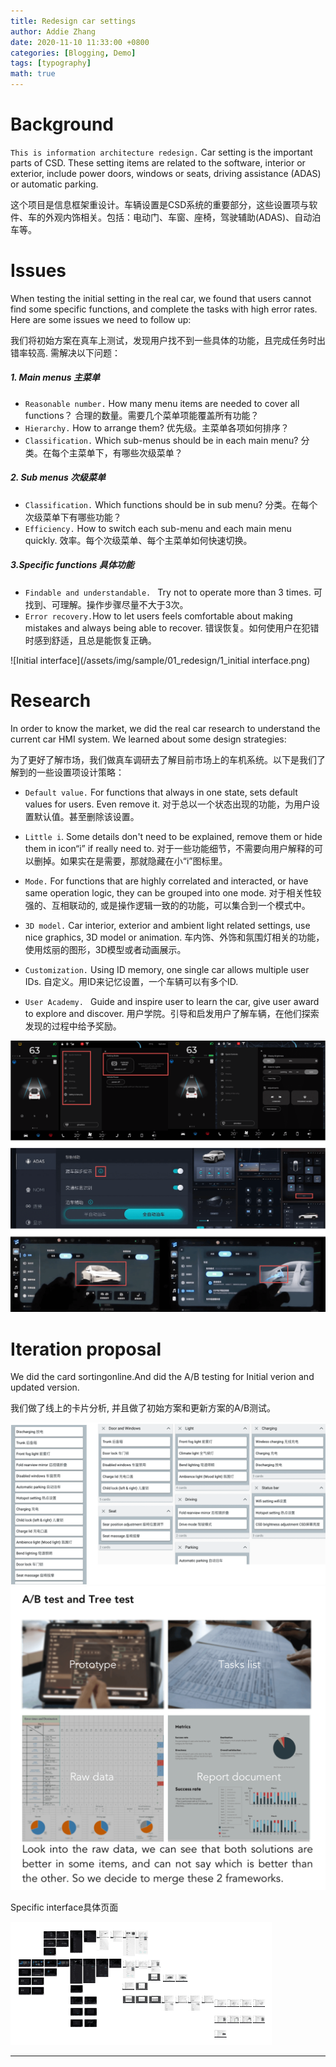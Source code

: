 ```yaml
---
title: Redesign car settings
author: Addie Zhang
date: 2020-11-10 11:33:00 +0800
categories: [Blogging, Demo]
tags: [typography]
math: true
---
```

# Background

`This is information architecture redesign.` Car setting is the important parts of CSD. These setting items are related to the software, interior or exterior, include power doors, windows or seats, driving assistance (ADAS) or automatic parking.

这个项目是信息框架重设计。车辆设置是CSD系统的重要部分，这些设置项与软件、车的外观内饰相关。包括：电动门、车窗、座椅，驾驶辅助(ADAS)、自动泊车等。


# Issues
When testing the initial setting in the real car, we found that users cannot find some specific functions, and complete the tasks with high error rates. Here are some issues we need to follow up:

我们将初始方案在真车上测试，发现用户找不到一些具体的功能，且完成任务时出错率较高. 需解决以下问题：

##### 1. Main menus 主菜单
   - `Reasonable number.` How many menu items are needed to cover all functions？
   合理的数量。需要几个菜单项能覆盖所有功能？
   -  `Hierarchy.` How to arrange them?
   优先级。主菜单各项如何排序？
   - `Classification.` Which sub-menus should be in each main menu?
   分类。在每个主菜单下，有哪些次级菜单？
   
   
##### 2. Sub menus 次级菜单

   - `Classification.` Which functions should be in sub menu?
   分类。在每个次级菜单下有哪些功能？
   - `Efficiency.` How to switch each sub-menu and each main menu quickly.
   效率。每个次级菜单、每个主菜单如何快速切换。

##### 3.Specific functions 具体功能
- `Findable and understandable. ` Try not to operate more than 3 times.
  可找到、可理解。操作步骤尽量不大于3次。
- `Error recovery.`How to let users feels comfortable about making mistakes and always being able to recover.
  错误恢复。如何使用户在犯错时感到舒适，且总是能恢复正确。


![Initial interface](/assets/img/sample/01_redesign/1_initial interface.png)



# Research
In order to know the market, we did the real car research to understand the current car HMI system. We learned about some design strategies:
   
为了更好了解市场，我们做真车调研去了解目前市场上的车机系统。以下是我们了解到的一些设置项设计策略：

-  `Default value.` For functions that always in one state, sets default values for users. Even remove it.
对于总以一个状态出现的功能，为用户设置默认值。甚至删除该设置。

-  `Little i`. Some details don't need to be explained, remove them or hide them in icon“i” if really need to.
对于一些功能细节，不需要向用户解释的可以删掉。如果实在是需要，那就隐藏在小“i”图标里。

- `Mode.` For functions that are highly correlated and interacted, or have same operation logic, they can be grouped into one mode.
对于相关性较强的、互相联动的, 或是操作逻辑一致的的功能，可以集合到一个模式中。

- `3D model.` Car interior, exterior and ambient light related settings, use nice graphics, 3D model or animation. 
车内饰、外饰和氛围灯相关的功能，使用炫丽的图形，3D模型或者动画展示。

- `Customization.` Using ID memory, one single car allows multiple user IDs.
自定义。用ID来记忆设置，一个车辆可以有多个ID.

-  `User Academy. ` Guide and inspire user to learn the car, give user award to explore and discover.
用户学院。引导和启发用户了解车辆，在他们探索发现的过程中给予奖励。

 ![research](/assets/img/sample/01_redesign/2_research.png)


# Iteration proposal
We did the card sortingonline.And did the A/B testing for Initial verion and updated version.

我们做了线上的卡片分析, 并且做了初始方案和更新方案的A/B测试。

 ![card ](/assets/img/sample/01_redesign/3_card_sort.png)
 ![ab test ](/assets/img/sample/01_redesign/4_ab_test.png)

Specific interface具体页面

 ![ab test ](/assets/img/sample/01_redesign/5_all_pages.png)







---